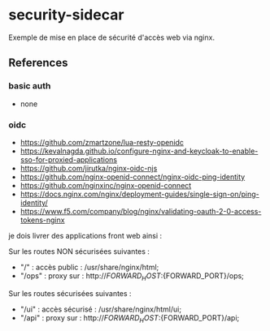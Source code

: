 # security-sidecar

Exemple de mise en place de sécurité d'accès web via nginx.


## References

### basic auth

* none

### oidc 

* https://github.com/zmartzone/lua-resty-openidc
* https://kevalnagda.github.io/configure-nginx-and-keycloak-to-enable-sso-for-proxied-applications
* https://github.com/jirutka/nginx-oidc-njs
* https://github.com/nginx-openid-connect/nginx-oidc-ping-identity
* https://github.com/nginxinc/nginx-openid-connect
* https://docs.nginx.com/nginx/deployment-guides/single-sign-on/ping-identity/
* https://www.f5.com/company/blog/nginx/validating-oauth-2-0-access-tokens-nginx


je dois livrer des applications front web ainsi :

Sur les routes NON sécurisées suivantes :

- "/"    : accès public   : /usr/share/nginx/html;
- "/ops" : proxy sur      : http://${FORWARD_HOST}:${FORWARD_PORT}/ops;

Sur les routes sécurisées suivantes :

- "/ui"  : accès sécurisé : /usr/share/nginx/html/ui; 
- "/api" : proxy sur      : http://${FORWARD_HOST}:${FORWARD_PORT}/api;